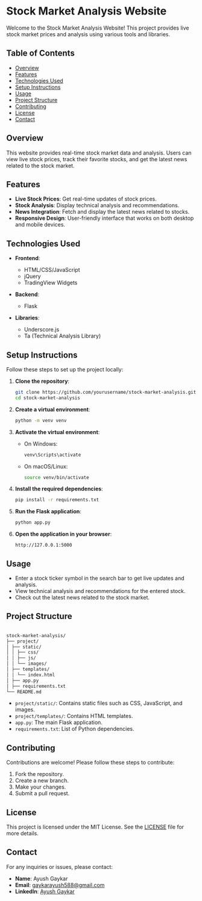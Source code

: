 # Stock Market Analysis Website

Welcome to the Stock Market Analysis Website! This project provides live stock market prices and analysis using various tools and libraries.

## Table of Contents

- [Overview](#overview)
- [Features](#features)
- [Technologies Used](#technologies-used)
- [Setup Instructions](#setup-instructions)
- [Usage](#usage)
- [Project Structure](#project-structure)
- [Contributing](#contributing)
- [License](#license)
- [Contact](#contact)

## Overview

This website provides real-time stock market data and analysis. Users can view live stock prices, track their favorite stocks, and get the latest news related to the stock market.

## Features

- **Live Stock Prices**: Get real-time updates of stock prices.
- **Stock Analysis**: Display technical analysis and recommendations.
- **News Integration**: Fetch and display the latest news related to stocks.
- **Responsive Design**: User-friendly interface that works on both desktop and mobile devices.

## Technologies Used

- **Frontend**:
  - HTML/CSS/JavaScript
  - jQuery
  - TradingView Widgets

- **Backend**:
  - Flask

- **Libraries**:
  - Underscore.js
  - Ta (Technical Analysis Library)

## Setup Instructions

Follow these steps to set up the project locally:

1. **Clone the repository**:
    ```sh
    git clone https://github.com/yourusername/stock-market-analysis.git
    cd stock-market-analysis
    ```

2. **Create a virtual environment**:
    ```sh
    python -m venv venv
    ```

3. **Activate the virtual environment**:
    - On Windows:
      ```sh
      venv\Scripts\activate
      ```
    - On macOS/Linux:
      ```sh
      source venv/bin/activate
      ```

4. **Install the required dependencies**:
    ```sh
    pip install -r requirements.txt
    ```

5. **Run the Flask application**:
    ```sh
    python app.py
    ```

6. **Open the application in your browser**:
    ```
    http://127.0.0.1:5000
    ```

## Usage

- Enter a stock ticker symbol in the search bar to get live updates and analysis.
- View technical analysis and recommendations for the entered stock.
- Check out the latest news related to the stock market.

## Project Structure
```bash

stock-market-analysis/
├── project/
│ ├── static/
│ │ ├── css/
│ │ ├── js/
│ │ └── images/
│ ├── templates/
│ │ └── index.html
│ ├── app.py
│ ├── requirements.txt
└── README.md
```

- `project/static/`: Contains static files such as CSS, JavaScript, and images.
- `project/templates/`: Contains HTML templates.
- `app.py`: The main Flask application.
- `requirements.txt`: List of Python dependencies.

## Contributing

Contributions are welcome! Please follow these steps to contribute:

1. Fork the repository.
2. Create a new branch.
3. Make your changes.
4. Submit a pull request.

## License

This project is licensed under the MIT License. See the [LICENSE](LICENSE) file for more details.

## Contact

For any inquiries or issues, please contact:

- **Name**: Ayush Gaykar
- **Email**: gaykarayush588@gmail.com
- **LinkedIn**: [Ayush Gaykar](https://www.linkedin.com/in/ayush-gaykar-coder6122/)

